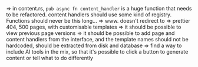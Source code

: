 => in content.rs, `pub async fn content_handler` is a huge function that needs to be refactored. content handlers should use some kind of registry. Functions should never be this long...
=> www.<domain> doesn't redirect to <domain>
=> prettier 404, 500 pages, with customisable templates
=> it should be possible to view previous page versions
=> it should be possible to add page and content handlers from the interface, and the template names should not be hardcoded, should be extracted from disk and database
=> find a way to include AI tools in the mix, so that it's possible to click a button to generate content or tell what to do differently